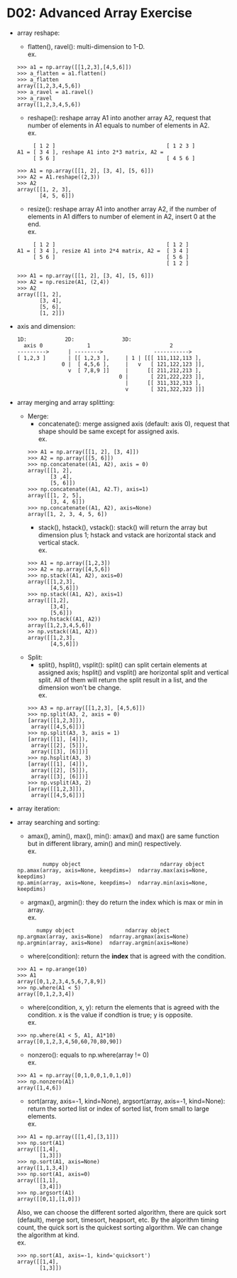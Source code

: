 # D02: Advanced Array Exercise
*	array reshape:
	*	flatten(), ravel(): multi-dimension to 1-D.<br>
	ex.
	```
	>>> a1 = np.array([[1,2,3],[4,5,6]])
	>>> a_flatten = a1.flatten()
	>>> a_flatten
	array([1,2,3,4,5,6])
	>>> a_ravel = a1.ravel()
	>>> a_ravel
	array([1,2,3,4,5,6])
	```
	*	reshape(): reshape array A1 into another array A2, request that number of elements in A1 equals to number of elements in A2.<br>
	ex.
	```
	     [ 1 2 ]                                   [ 1 2 3 ]
	A1 = [ 3 4 ], reshape A1 into 2*3 matrix, A2 = 
	     [ 5 6 ]                                   [ 4 5 6 ]
	```

	```
	>>> A1 = np.array([[1, 2], [3, 4], [5, 6]])
	>>> A2 = A1.reshape((2,3))
	>>> A2
	array([[1, 2, 3],
		   [4, 5, 6]])
	```
	*	resize(): reshape array A1 into another array A2, if the number of elements in A1 differs to number of element in A2, insert 0 at the end.<br>
	ex. 
	```
	     [ 1 2 ]                                   [ 1 2 ]
	A1 = [ 3 4 ], resize A1 into 2*4 matrix, A2 =  [ 3 4 ]
	     [ 5 6 ]                                   [ 5 6 ]
	                                               [ 1 2 ]
	```

	```
	>>> A1 = np.array([[1, 2], [3, 4], [5, 6]])
	>>> A2 = np.resize(A1, (2,4))
	>>> A2
	array([[1, 2],
		   [3, 4],
		   [5, 6],
		   [1, 2]])
	```
*	axis and dimension:
	```
	1D:            2D:               3D:
	  axis 0              1                         2
	--------->      | -------->                ----------->
	[ 1,2,3 ]       | [[ 1,2,3 ],     | 1 | [[[ 111,112,113 ],
	              0 |  [ 4,5,6 ],     |   v   [ 121,122,123 ]],
	                v  [ 7,8,9 ]]     |      [[ 211,212,213 ],
	                                0 |       [ 221,222,223 ]],
	                                  |      [[ 311,312,313 ],
	                                  v       [ 321,322,323 ]]]
	```
*	array merging and array splitting:
	*	Merge:
		*	concatenate(): merge assigned axis (default: axis 0), request that shape should be same except for assigned axis.<br>
		ex.
		```
		>>> A1 = np.array([[1, 2], [3, 4]])
		>>> A2 = np.array([[5, 6]])
		>>> np.concatenate((A1, A2), axis = 0)
		array([[1, 2],
			   [3 ,4],
			   [5, 6]])
		>>> np.concatenate((A1, A2.T), axis=1)
		array([[1, 2, 5],
       	       [3, 4, 6]])
		>>> np.concatenate((A1, A2), axis=None)
		array([1, 2, 3, 4, 5, 6])
		```
		*	stack(), hstack(), vstack(): stack() will return the array but dimension plus 1; hstack and vstack are horizontal stack and vertical stack.<br>
		ex.
		```
		>>> A1 = np.array([1,2,3])
		>>> A2 = np.array([4,5,6])
		>>> np.stack((A1, A2), axis=0)
		array([[1,2,3],
			   [4,5,6]])
		>>> np.stack((A1, A2), axis=1)
		array([[1,2],
			   [3,4],
			   [5,6]])
		>>> np.hstack((A1, A2))
		array([1,2,3,4,5,6])
		>> np.vstack((A1, A2))
		array([[1,2,3],
			   [4,5,6]])
		```
	*	Split:
		* split(), hsplit(), vsplit(): split() can split certain elements at assigned axis; hsplit() and vsplit() are horizontal split and vertical split. All of them will return the split result in a list, and the dimension won't be change.<br>
		ex.
		```
		>>> A3 = np.array([[1,2,3], [4,5,6]])
		>>> np.split(A3, 2, axis = 0)
		[array([[1,2,3]]),
		 array([[4,5,6]])]
		>>> np.split(A3, 3, axis = 1)
		[array([[1], [4]]),
		 array([[2], [5]]),
		 array([[3], [6]])]
		>>> np.hsplit(A3, 3)
		[array([[1], [4]]),
		 array([[2], [5]]),
		 array([[3], [6]])]
		>>> np.vsplit(A3, 2)
		[array([[1,2,3]]),
		 array([[4,5,6]])]
		```
*	array iteration:
*	array searching and sorting:
	*	amax(), amin(), max(), min(): amax() and max() are same function but in different library, amin() and min() respectively.<br>
	ex.
	```
	        numpy object                         ndarray object
	np.amax(array, axis=None, keepdims=)  ndarray.max(axis=None, keepdims)
	np.amin(array, axis=None, keepdims=)  ndarray.min(axis=None, keepdims)
	```
	*	argmax(), argmin(): they do return the index which is max or min in array.<br>
	ex.
	```
	      numpy object                ndarray object
	np.argmax(array, axis=None)  ndarray.argmax(axis=None)
	np.argmin(array, axis=None)  ndarray.argmin(axis=None)
	```
	*	where(condition): return the **index** that is agreed with the condition.<br>
	```
	>>> A1 = np.arange(10)
	>>> A1
	array([0,1,2,3,4,5,6,7,8,9])
	>>> np.where(A1 < 5)
	array([0,1,2,3,4])
	```
	*	where(condition, x, y): return the elements that is agreed with the condition. x is the value if condtion is true; y is opposite.<br>
	ex.
	```
	>>> np.where(A1 < 5, A1, A1*10)
	array([0,1,2,3,4,50,60,70,80,90])
	```
	*	nonzero(): equals to np.where(array != 0)<br>
	ex.
	```
	>>> A1 = np.array([0,1,0,0,1,0,1,0])
	>>> np.nonzero(A1)
	array([1,4,6])
	```
	*	sort(array, axis=-1, kind=None), argsort(array, axis=-1, kind=None): return the sorted list or index of sorted list, from small to large elements.<br>
	ex.
	```
	>>> A1 = np.array([[1,4],[3,1]])
	>>> np.sort(A1)
	array([[1,4],
	       [1,3]])
	>>> np.sort(A1, axis=None)
	array([1,1,3,4])
	>>> np.sort(A1, axis=0)
	array([[1,1],
	       [3,4]])
	>>> np.argsort(A1)
	array([[0,1],[1,0]])
	```
	Also, we can choose the different sorted algorithm, there are quick sort (default), merge sort, timesort, heapsort, etc. By the algorithm timing count, the quick sort is the quickest sorting algorithm. We can change the algorithm at kind.<br>
	ex.
	```
	>>> np.sort(A1, axis=-1, kind='quicksort')
	array([[1,4],
	       [1,3]])
	```





